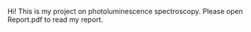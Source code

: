 Hi! This is my project on photoluminescence spectroscopy. Please open Report.pdf to read my report.
